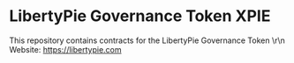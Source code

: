 # LibertyPie Governance Token XPIE
This repository contains contracts for the LibertyPie Governance Token \r\n
Website: https://libertypie.com
